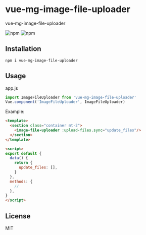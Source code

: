 # vue-mg-image-file-uploader
vue-mg-image-file-uploader

![npm](https://img.shields.io/npm/v/vue-mg-image-file-uploader)
![npm](https://img.shields.io/npm/dm/vue-mg-image-file-uploader)

## Installation

```
npm i vue-mg-image-file-uploader
```

## Usage

app.js

```javascript
import ImageFileUploader from 'vue-mg-image-file-uploader'
Vue.component('ImageFileUploader', ImageFileUploader)
```

Example:

```html
<template>
  <section class="container mt-2">
    <image-file-uploader :upload-files.sync="update_files"/>
  </section>
</template>

<script>
export default {
  data() {
    return {
      update_files: [],
    }
  },
  methods: {
    //
  },
}
</script>
```

## License

MIT
